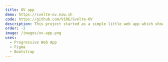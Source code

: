 ```yaml
---
title: OV app
demo: https://svelte-ov.now.sh
code: https://github.com/V1RE/Svelte-OV
description: This project started as a simple little web app which shows the upcoming public transport routes from and to my girlfriend. But as I started working on it more and more, I added features like setting your own destination and changing the leave by and arrive by times, it became way more interesting to actually use.
order: -2
image: /images/ov-app.png
uses:
  - Progressive Web App
  - Figma
  - Bootstrap
---
```

